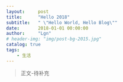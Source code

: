 ```yaml
---
layout:     post
title:      "Hello 2018"
subtitle:   " \"Hello World, Hello Blog\""
date:       2018-01-01 00:00:00
author:     "Lgn"
# header-img: "img/post-bg-2015.jpg"
catalog: true
tags:
    - 生活
---
```


>正文-待补充
